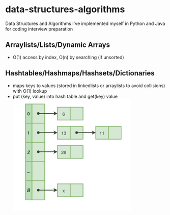 # data-structures-algorithms
Data Structures and Algorithms I've implemented myself in Python and Java for coding interview preparation


## Arraylists/Lists/Dynamic Arrays
* O(1) access by index, O(n) by searching (if unsorted)

## Hashtables/Hashmaps/Hashsets/Dictionaries
* maps keys to values (stored in linkedlists or arraylists to avoid collisions) with O(1) lookup
* put (key, value) into hash table and get(key) value 
![Alt text](/images/hashtable.png)
